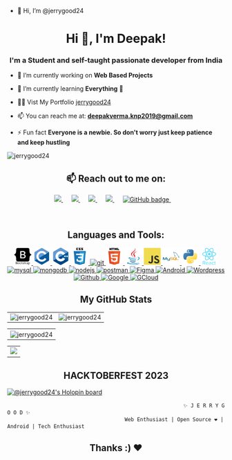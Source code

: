 - 👋 Hi, I’m @jerrygood24
<h1 align="center">Hi 👋, I'm Deepak!</h1>
<h3 align="center">I'm a Student and self-taught passionate developer from India</h3>

- 🔭 I’m currently working on **Web Based Projects**

- 🌱 I’m currently learning **Everything** 🤣

- 👨‍💻 Vist My Portfolio [jerrygood24](https://jerrygood24.github.io/)

- 📫 You can reach me at: **deepakverma.knp2019@gmail.com**

- ⚡ Fun fact **Everyone is a newbie. So don't worry just keep patience and keep hustling**


<p align="left"> <img src="https://komarev.com/ghpvc/?username=jerrygood24&label=Profileviews&color=0e75b6&style=flat" alt="jerrygood24" /> </p>

<h2 align="center">📫 Reach out to me on:</h2>
<p align="center">
  <a target="_blank"href="https://www.linkedin.com/in/itz-deepak/" target="_blank">
    <img src="https://img.shields.io/badge/linkedin-%230077B5.svg?&style=for-the-badge&logo=linkedin&logoColor=white" />
  </a>&nbsp;&nbsp;&nbsp;&nbsp;
  <a target="_blank"href="https://twitter.com/iam_deepak24" target="_blank">
    <img src="https://img.shields.io/badge/twitter-%231DA1F2.svg?&style=for-the-badge&logo=twitter&logoColor=white" />
  </a>&nbsp;&nbsp;&nbsp;&nbsp;
  <a href="mailto:deepakverma.knp2019@gmail.com?subject=Hello%20Deepak,%20From%20Github">
    <img src="https://img.shields.io/badge/gmail-%23D14836.svg?&style=for-the-badge&logo=gmail&logoColor=white" />
  </a>&nbsp;&nbsp;&nbsp;&nbsp;
  <a href="https://www.instagram.com/_024deepak/" target="_blank">
    <img src="https://img.shields.io/badge/instagram-%23D14836.svg?&style=for-the-badge&logo=instagram&logoColor=white" />
  </a>&nbsp;&nbsp;&nbsp;&nbsp;
  <a href="https://github.com/jerrygood24" target="_blank">
    <img src="https://img.shields.io/badge/GitHub-100000?style=for-the-badge&logo=github&logoColor=white" alt="GitHub badge" />
  </a>&nbsp;&nbsp;&nbsp;&nbsp;
</p>

<br/>

<h2 align="center">Languages and Tools:</h2>
<p align="center"> 
  <a href="https://getbootstrap.com" target="_blank" rel="noreferrer"> <img src="https://raw.githubusercontent.com/devicons/devicon/master/icons/bootstrap/bootstrap-plain-wordmark.svg" alt="bootstrap" width="40" height="40"/> </a> 
  <a href="https://www.cprogramming.com/" target="_blank" rel="noreferrer"> <img src="https://raw.githubusercontent.com/devicons/devicon/master/icons/c/c-original.svg" alt="c" width="40" height="40"/> </a> 
  <a href="https://www.w3schools.com/cpp/" target="_blank" rel="noreferrer"> <img src="https://raw.githubusercontent.com/devicons/devicon/master/icons/cplusplus/cplusplus-original.svg" alt="cplusplus" width="40" height="40"/> </a> 
  <a href="https://www.w3schools.com/css/" target="_blank" rel="noreferrer"> <img src="https://raw.githubusercontent.com/devicons/devicon/master/icons/css3/css3-original-wordmark.svg" alt="css3" width="40" height="40"/> </a> 
  <a href="https://git-scm.com/" target="_blank" rel="noreferrer"> <img src="https://www.vectorlogo.zone/logos/git-scm/git-scm-icon.svg" alt="git" width="40" height="40"/> </a> 
  <a href="https://www.w3.org/html/" target="_blank" rel="noreferrer"> <img src="https://raw.githubusercontent.com/devicons/devicon/master/icons/html5/html5-original-wordmark.svg" alt="html5" width="40" height="40"/> </a> 
  <a href="https://www.java.com" target="_blank" rel="noreferrer"> <img src="https://raw.githubusercontent.com/devicons/devicon/master/icons/java/java-original.svg" alt="java" width="40" height="40"/> </a> 
  <a href="https://developer.mozilla.org/en-US/docs/Web/JavaScript" target="_blank" rel="noreferrer">
    <img src="https://raw.githubusercontent.com/devicons/devicon/master/icons/javascript/javascript-original.svg" alt="javascript" width="40" height="40"/> </a> 
  <a href="https://www.mysql.com/" target="_blank" rel="noreferrer"> <img src="https://raw.githubusercontent.com/devicons/devicon/master/icons/mysql/mysql-original-wordmark.svg" alt="mysql" width="40" height="40"/> </a> 
  <a href="https://www.python.org" target="_blank" rel="noreferrer"> <img src="https://raw.githubusercontent.com/devicons/devicon/master/icons/python/python-original.svg" alt="python" width="40" height="40"/> </a> 
  <a href="https://reactjs.org/" target="_blank" rel="noreferrer"> <img src="https://raw.githubusercontent.com/devicons/devicon/master/icons/react/react-original-wordmark.svg" alt="react" width="40" height="40"/> </a> 
  <a href="https://www.mysql.com/" target="_blank" rel="noreferrer"> <img src="https://www.vectorlogo.zone/logos/mysql/mysql-ar21.svg" alt="mysql" width="60" height="40"/> </a>
  <a href="https://www.mongodb.com/" target="_blank" rel="noreferrer"> <img src="https://www.vectorlogo.zone/logos/mongodb/mongodb-icon.svg" alt="mongodb" width="40" height="40"/> </a>
  <a href="https://nodejs.org/en/" target="_blank" rel="noreferrer"> <img src="https://www.vectorlogo.zone/logos/nodejs/nodejs-horizontal.svg" alt="nodejs" width="60" height="40"/> </a>
  <a href="https://postman.com" target="_blank" rel="noreferrer"> <img src="https://www.vectorlogo.zone/logos/getpostman/getpostman-icon.svg" alt="postman" width="40" height="40"/>
  <a href="https://www.figma.com/" target="_blank" rel="noreferrer"> <img src="https://www.vectorlogo.zone/logos/figma/figma-icon.svg" alt="Figma" width="40" height="40"/> </a>
  <a href="https://developer.android.com/" target="_blank" rel="noreferrer"> <img src="https://www.vectorlogo.zone/logos/android/android-icon.svg" alt="Android" width="40" height="40"/> </a>
  <a href="https://wordpress.com/" target="_blank" rel="noreferrer"> <img src="https://www.vectorlogo.zone/logos/wordpress/wordpress-icon.svg" alt="Wordpress" width="40" height="40"/> </a>
  <a href="https://github.com/" target="_blank" rel="noreferrer"> <img src="https://www.vectorlogo.zone/logos/github/github-icon.svg" alt="Github" width="40" height="40"/> </a>
  <a href="https://careers.google.com/students/" target="_blank" rel="noreferrer"> <img src="https://www.vectorlogo.zone/logos/google/google-icon.svg" alt="Google" width="40" height="40"/> </a>
  <a href="https://www.cloudskillsboost.google/" target="_blank" rel="noreferrer"> <img src="https://www.vectorlogo.zone/logos/google_cloud/google_cloud-icon.svg" alt="GCloud" width="40" height="40"/> </a>
</p>
 

<h2 align="center"> My GitHub Stats</h2>
<table>
  <tr>
    <td>
      <img src="https://github-readme-stats.vercel.app/api/top-langs?username=jerrygood24&show_icons=true&locale=en&layout=compact" alt="jerrygood24"   />
    </td>
    <td>
      <img src="https://github-readme-stats.vercel.app/api?username=jerrygood24&show_icons=true&locale=en" alt="jerrygood24" />
    </td>                           
  </tr>
</table>
<center>
<table>
  <tr>
    <td>
      <img align="center" src="https://github-readme-streak-stats.herokuapp.com/?user=jerrygood24&" alt="jerrygood24"/>
    </td>
  </tr>
</table>
</center>
<table>
  <tr>
    <td>
      <img src="https://github-readme-activity-graph.vercel.app/graph?username=jerrygood24&theme=react-dark&hide_border=true" />
    </td>
  </tr>
</table>

</p>
<h2 align="center"> HACKTOBERFEST 2023 </h2>

[![@jerrygood24's Holopin board](https://holopin.io/api/user/board?user=jerrygood24)](https://holopin.io/@jerrygood24)


                                                             ✨ J E R R Y G O O D ✨
                                          Web Enthusiast | Open Source ❤️ | Android | Tech Enthusiast

<h2 align="center"> Thanks :) ❤️ </h2>
<!---
jerrygood24/jerrygood24 is a ✨ special ✨ repository because its `README.md` (this file) appears on your GitHub profile.
You can click the Preview link to take a look at your changes.
--->
